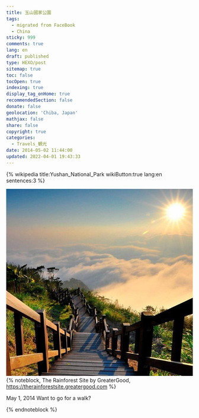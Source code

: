```yaml
---
title: 玉山國家公園
tags:
  - migrated from FaceBook
  - China
sticky: 999
comments: true
lang: en
draft: published
type: HEXO/post
sitemap: true
toc: false
tocOpen: true
indexing: true
display_tag_onHome: true
recommendedSection: false
donate: false
geolocation: 'Chiba, Japan'
mathjax: false
share: false
copyright: true
categories:
  - Travels_観光
date: 2014-05-02 11:44:00
updated: 2022-04-01 19:43:33
---
```


{% wikipedia title:Yushan_National_Park wikiButton:true lang:en sentences:3 %}

![](./玉山國家公園/1621966_10152076080857688_3354781701675145487_n.jpg)
{% noteblock, The Rainforest Site by GreaterGood, https://therainforestsite.greatergood.com %}

May 1, 2014
Want to go for a walk?

{% endnoteblock %}
